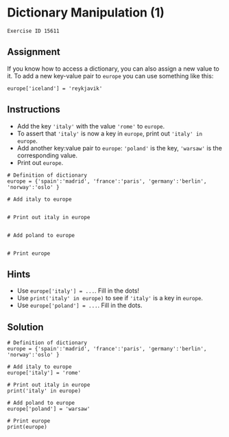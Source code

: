 
#  Dictionary Manipulation (1)

```
Exercise ID 15611
```

##  Assignment 

If you know how to access a dictionary, you can also assign a new value to it. To add a new key-value pair to `europe` you can use something like this:

```
europe['iceland'] = 'reykjavik'

```

##  Instructions 

- Add the key `'italy'` with the value `'rome'` to `europe`.
- To assert that `'italy'` is now a key in `europe`, print out `'italy' in europe`.
- Add another key:value pair to `europe`: `'poland'` is the key, `'warsaw'` is the corresponding value.
- Print out `europe`.



```
# Definition of dictionary
europe = {'spain':'madrid', 'france':'paris', 'germany':'berlin', 'norway':'oslo' }

# Add italy to europe


# Print out italy in europe


# Add poland to europe


# Print europe

```

##  Hints 

- Use `europe['italy'] = ...`. Fill in the dots!
- Use `print('italy' in europe)` to see if `'italy'` is a key in `europe`.
- Use `europe['poland'] = ...`. Fill in the dots.



##  Solution 

```
# Definition of dictionary
europe = {'spain':'madrid', 'france':'paris', 'germany':'berlin', 'norway':'oslo' }

# Add italy to europe
europe['italy'] = 'rome'

# Print out italy in europe
print('italy' in europe)

# Add poland to europe
europe['poland'] = 'warsaw'

# Print europe
print(europe)
```


